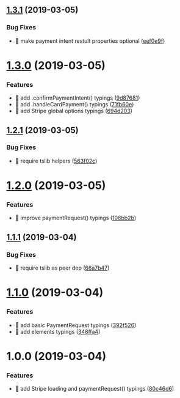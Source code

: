 ## [1.3.1](https://github.com/streamich/stripe-web/compare/v1.3.0...v1.3.1) (2019-03-05)


### Bug Fixes

* 🐛 make payment intent restult properties optional ([eef0e9f](https://github.com/streamich/stripe-web/commit/eef0e9f))

# [1.3.0](https://github.com/streamich/stripe-web/compare/v1.2.1...v1.3.0) (2019-03-05)


### Features

* 🎸 add .confirmPaymentIntent() typings ([9d87681](https://github.com/streamich/stripe-web/commit/9d87681))
* 🎸 add .handleCardPayment() typings ([71fb60e](https://github.com/streamich/stripe-web/commit/71fb60e))
* 🎸 add Stripe global options typings ([694d203](https://github.com/streamich/stripe-web/commit/694d203))

## [1.2.1](https://github.com/streamich/stripe-web/compare/v1.2.0...v1.2.1) (2019-03-05)


### Bug Fixes

* 🐛 require tslib helpers ([563f02c](https://github.com/streamich/stripe-web/commit/563f02c))

# [1.2.0](https://github.com/streamich/stripe-web/compare/v1.1.1...v1.2.0) (2019-03-05)


### Features

* 🎸 improve paymentRequest() typings ([106bb2b](https://github.com/streamich/stripe-web/commit/106bb2b))

## [1.1.1](https://github.com/streamich/stripe-web/compare/v1.1.0...v1.1.1) (2019-03-04)


### Bug Fixes

* 🐛 require tslib as peer dep ([66a7b47](https://github.com/streamich/stripe-web/commit/66a7b47))

# [1.1.0](https://github.com/streamich/stripe-web/compare/v1.0.0...v1.1.0) (2019-03-04)


### Features

* 🎸 add basic PaymentRequest typings ([392f526](https://github.com/streamich/stripe-web/commit/392f526))
* 🎸 add elements typings ([348ffa4](https://github.com/streamich/stripe-web/commit/348ffa4))

# 1.0.0 (2019-03-04)


### Features

* 🎸 add Stripe loading and paymentRequest() typings ([80c46d6](https://github.com/streamich/stripe-web/commit/80c46d6))
